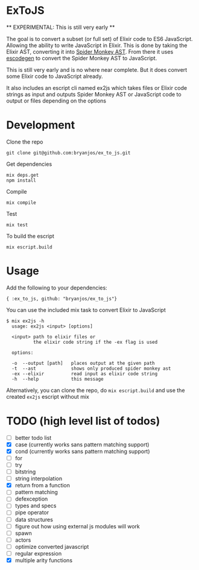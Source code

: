 ExToJS
============

** EXPERIMENTAL: This is still very early **

The goal is to convert a subset (or full set) of Elixir code to ES6 JavaScript. Allowing the ability to write JavaScript in Elixir. This is done by taking the Elixir AST, converting it into [Spider Monkey AST](https://developer.mozilla.org/en-US/docs/Mozilla/Projects/SpiderMonkey/Parser_API). From there it uses [escodegen](https://github.com/estools/escodegen) to convert the Spider Monkey AST to JavaScript.

This is still very early and is no where near complete. But it does convert some Elixir code to JavaScript already.

It also includes an escript cli named ex2js which takes files or Elixir code strings as input and outputs Spider Monkey AST or JavaScript code to output or files depending on the options

Development
===========

Clone the repo
  
    git clone git@github.com:bryanjos/ex_to_js.git

Get dependencies

    mix deps.get
    npm install

Compile

    mix compile

Test

    mix test
    
To build the escript

    mix escript.build


Usage
===

Add the following to your dependencies:

    { :ex_to_js, github: "bryanjos/ex_to_js"}
    
You can use the included mix task to convert Elixir to JavaScript

```
$ mix ex2js -h
  usage: ex2js <input> [options]

  <input> path to elixir files or 
          the elixir code string if the -ex flag is used

  options:

  -o  --output [path]   places output at the given path
  -t  --ast             shows only produced spider monkey ast
  -ex --elixir          read input as elixir code string
  -h  --help            this message
```

Alternatively, you can clone the repo, do `mix escript.build` and use the created `ex2js` escript without mix


TODO (high level list of todos)
======
* [ ] better todo list
* [x] case (currently works sans pattern matching support)
* [x] cond (currently works sans pattern matching support)
* [ ] for
* [ ] try
* [ ] bitstring
* [ ] string interpolation
* [x] return from a function
* [ ] pattern matching
* [ ] defexception
* [ ] types and specs
* [ ] pipe operator
* [ ] data structures
* [ ] figure out how using external js modules will work
* [ ] spawn
* [ ] actors
* [ ] optimize converted javascript
* [ ] regular expression
* [x] multiple arity functions